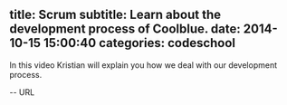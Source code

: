 title: Scrum
subtitle: Learn about the development process of Coolblue.
date: 2014-10-15 15:00:40
categories: codeschool
---

In this video Kristian will explain you how we deal with our development process.


-- URL